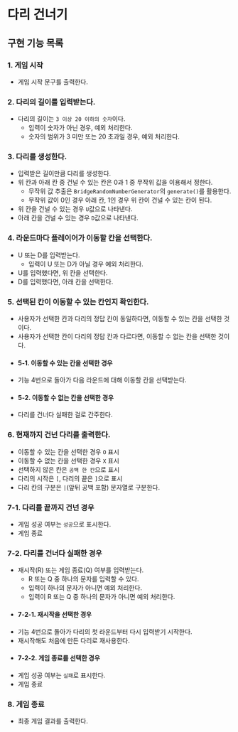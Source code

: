 # 다리 건너기

## 구현 기능 목록

### 1. 게임 시작

- 게임 시작 문구를 출력한다.

### 2. 다리의 길이를 입력받는다.

- 다리의 길이는 `3 이상 20 이하의 숫자`이다.
  - 입력이 숫자가 아닌 경우, 예외 처리한다.
  - 숫자의 범위가 3 미만 또는 20 초과일 경우, 예외 처리한다.

### 3. 다리를 생성한다.

- 입력받은 길이만큼 다리를 생성한다.
- 위 칸과 아래 칸 중 건널 수 있는 칸은 0과 1 중 무작위 값을 이용해서 정한다.
  - 무작위 값 추출은 `BridgeRandomNumberGenerator`의 `generate()`를 활용한다.
  - 무작위 값이 0인 경우 아래 칸, 1인 경우 위 칸이 건널 수 있는 칸이 된다.
- 위 칸을 건널 수 있는 경우 `U`값으로 나타낸다.
- 아래 칸을 건널 수 있는 경우 `D`값으로 나타낸다.

### 4. 라운드마다 플레이어가 이동할 칸을 선택한다.

- U 또는 D를 입력받는다.
  - 입력이 U 또는 D가 아닐 경우 예외 처리한다.
- U를 입력했다면, 위 칸을 선택한다.
- D를 입력했다면, 아래 칸을 선택한다.

### 5. 선택된 칸이 이동할 수 있는 칸인지 확인한다.

- 사용자가 선택한 칸과 다리의 정답 칸이 동일하다면, 이동할 수 있는 칸을 선택한 것이다.
- 사용자가 선택한 칸이 다리의 정답 칸과 다르다면, 이동할 수 없는 칸을 선택한 것이다.
- #### 5-1. 이동할 수 있는 칸을 선택한 경우
- 기능 4번으로 돌아가 다음 라운드에 대해 이동할 칸을 선택받는다.
- #### 5-2. 이동할 수 없는 칸을 선택한 경우
- 다리를 건너다 실패한 걸로 간주한다.

### 6. 현재까지 건넌 다리를 출력한다.

- 이동할 수 있는 칸을 선택한 경우 `O` 표시
- 이동할 수 없는 칸을 선택한 경우 `X` 표시
- 선택하지 않은 칸은 `공백 한 칸`으로 표시
- 다리의 시작은 `[`, 다리의 끝은 `]`으로 표시
- 다리 칸의 구분은 `|`(앞뒤 공백 포함) 문자열로 구분한다.

### 7-1. 다리를 끝까지 건넌 경우

- 게임 성공 여부는 `성공`으로 표시한다.
- 게임 종료

### 7-2. 다리를 건너다 실패한 경우

- 재시작(R) 또는 게임 종료(Q) 여부를 입력받는다.
  - R 또는 Q 중 하나의 문자를 입력할 수 있다.
  - 입력이 하나의 문자가 아니면 예외 처리한다.
  - 입력이 R 또는 Q 중 하나의 문자가 아니면 예외 처리한다.
- #### 7-2-1. 재시작을 선택한 경우
- 기능 4번으로 돌아가 다리의 첫 라운드부터 다시 입력받기 시작한다.
- 재시작해도 처음에 만든 다리로 재사용한다.
- #### 7-2-2. 게임 종료를 선택한 경우
- 게임 성공 여부는 `실패`로 표시한다.
- 게임 종료

### 8. 게임 종료

- 최종 게임 결과를 출력한다.
